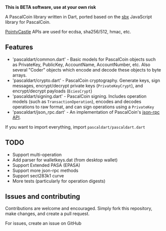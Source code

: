 **This is BETA software, use at your own risk**

A PascalCoin library written in Dart, ported based on the [sbx](https://github.com/Techworker/sbx) JavaScript library for PascalCoin.

[PointyCastle](https://github.com/PointyCastle/pointycastle) APIs are used for ecdsa, sha256/512, hmac, etc.

## Features

* 'pascaldart/common.dart' - Basic models for PascalCoin objects such as PrivateKey, PublicKey, AccountName, AccountNumber, etc. Also several "Coder" objects which encode and decode these objects to byte arrays.
* 'pascaldart/crypto.dart' - PascalCoin cryptography. Generate keys, sign messages, encrypt/decrypt private keys (`PrivateKeyCrypt`), and encrypt/decrypt payloads (`EciesCrypt`)
* 'pascaldart/signing.dart' - PascalCoin signing. Includes operation models (such as `TransactionOperation`), encodes and decodes operations to raw format, and can sign operations using a `PrivateKey`
* 'pascaldart/json_rpc.dart' - An implementation of PascalCoin's [json-rpc API](https://www.pascalcoin.org/development/rpc).

If you want to import everything, import `pascaldart/pascaldart.dart`

## TODO

* Support multi-operation
* Add parser for walletkeys.dat (from desktop wallet)
* Support Extended PASA (EPASA)
* Support more json-rpc methods
* Support sect283k1 curve
* More tests (particularly for operation digests)

## Issues and contributing

Contributions are welcome and encouraged. Simply fork this repository, make changes, and create a pull request.

For issues, create an issue on GitHub

